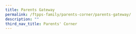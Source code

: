 ```yaml
---
title: Parents Gateway
permalink: /ftpps-family/parents-corner/parents-gateway/
description: ""
third_nav_title: Parents' Corner
---
```

